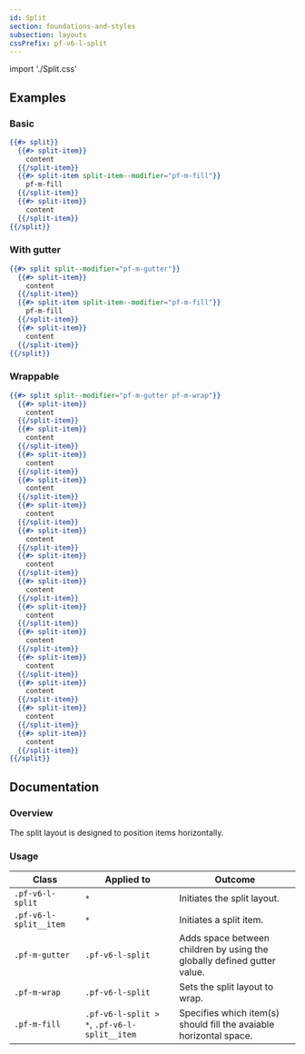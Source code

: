 ```yaml
---
id: Split
section: foundations-and-styles
subsection: layouts
cssPrefix: pf-v6-l-split
---
```


import './Split.css'

## Examples
### Basic
```hbs
{{#> split}}
  {{#> split-item}}
    content
  {{/split-item}}
  {{#> split-item split-item--modifier="pf-m-fill"}}
    pf-m-fill
  {{/split-item}}
  {{#> split-item}}
    content
  {{/split-item}}
{{/split}}
```

### With gutter
```hbs
{{#> split split--modifier="pf-m-gutter"}}
  {{#> split-item}}
    content
  {{/split-item}}
  {{#> split-item split-item--modifier="pf-m-fill"}}
    pf-m-fill
  {{/split-item}}
  {{#> split-item}}
    content
  {{/split-item}}
{{/split}}
```

### Wrappable
```hbs
{{#> split split--modifier="pf-m-gutter pf-m-wrap"}}
  {{#> split-item}}
    content
  {{/split-item}}
  {{#> split-item}}
    content
  {{/split-item}}
  {{#> split-item}}
    content
  {{/split-item}}
  {{#> split-item}}
    content
  {{/split-item}}
  {{#> split-item}}
    content
  {{/split-item}}
  {{#> split-item}}
    content
  {{/split-item}}
  {{#> split-item}}
    content
  {{/split-item}}
  {{#> split-item}}
    content
  {{/split-item}}
  {{#> split-item}}
    content
  {{/split-item}}
  {{#> split-item}}
    content
  {{/split-item}}
  {{#> split-item}}
    content
  {{/split-item}}
  {{#> split-item}}
    content
  {{/split-item}}
  {{#> split-item}}
    content
  {{/split-item}}
  {{#> split-item}}
    content
  {{/split-item}}
{{/split}}
```

## Documentation
### Overview
The split layout is designed to position items horizontally.

### Usage
| Class | Applied to | Outcome |
| -- | -- | -- |
| `.pf-v6-l-split` | `*` | Initiates the split layout. |
| `.pf-v6-l-split__item` | `*` | Initiates a split item. |
| `.pf-m-gutter` | `.pf-v6-l-split` | Adds space between children by using the globally defined gutter value. |
| `.pf-m-wrap` | `.pf-v6-l-split` | Sets the split layout to wrap. |
| `.pf-m-fill` | `.pf-v6-l-split > *`, `.pf-v6-l-split__item` | Specifies which item(s) should fill the avaiable horizontal space. |
